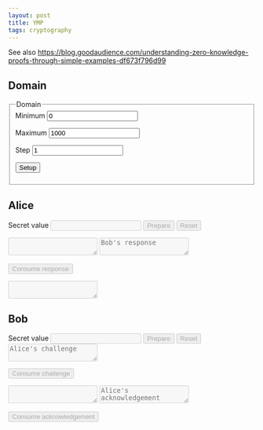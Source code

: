 ```yaml
---
layout: post
title: YMP
tags: cryptography
---
```

<link rel="stylesheet" href="/resources/2022-ymp/style.css"/>

See also https://blog.goodaudience.com/understanding-zero-knowledge-proofs-through-simple-examples-df673f796d99

## Domain

<fieldset>
<legend>Domain</legend>
<label for="dom_min">Minimum</label>
<input type="number" id="dom_min" value="0" />

<label for="dom_max">Maximum</label>
<input type="number" id="dom_max" value="1000" />

<label for="dom_step">Step</label>
<input type="number" id="dom_step" value="1" />

<button id="dom_setup">Setup</button>
</fieldset>

## Alice

<div class="alice">

<label for="a_secret">Secret value</label>
<input type="number" id="a_secret" disabled="disabled" class="secret"/>
<button id="a_prepare" disabled="disabled">Prepare</button>
<button id="a_reset" disabled="disabled">Reset</button>

<textarea id="a_challenge" readonly="readonly" disabled="disabled"></textarea>


<textarea id="a_response" disabled="disabled" placeholder="Bob's response"></textarea>
<button id="a_cons_response" disabled="disabled">Consume response</button>

<textarea id="a_acknowledgement" readonly="readonly" disabled="disabled"></textarea>

</div>

## Bob

<div class="bob">
<label for="b_secret">Secret value</label>
<input type="number" id="b_secret"  disabled="disabled" class="secret"/>
<button id="b_prepare" disabled="disabled">Prepare</button>
<button id="b_reset" disabled="disabled">Reset</button>


<textarea id="b_challenge" disabled="disabled" placeholder="Alice's challenge"></textarea>
<button id="b_cons_challenge" disabled="disabled">Consume challenge</button>


<textarea id="b_response" readonly="readonly" disabled="disabled"></textarea>

<textarea id="b_acknowledgement" disabled="disabled" placeholder="Alice's acknowledgement"></textarea>
<button id="b_cons_acknowledgement" disabled="disabled">Consume acknowledgement</button>

<div id="b_result"></div>


<script src="/resources/2022-ymp/ot.js" type="module"></script>
<script src="/resources/2022-ymp/ymp.js" type="module"></script>
<script src="/resources/2022-ymp/nacl-util.js"></script>
<script>
// TODO idea: use promises where user input matters?
// beware its just a toy, self-rolled (bugs, side-channels, post-quantum crypto)
// TODO note: why JS? available, interactive
// TODO note: protocol encodingencoding  is still evolving

// TODO move functions out of even handler
function encode_(o) {
	if (typeof(o) == "string")
		throw "Cannot encode string";

	if (o instanceof Uint8Array)
		return nacl.util.encodeBase64(o);
	if (o instanceof Array)
		return o.map(encode_);
	if (typeof(o) == "object") {
		let r = {};
		for (let k in o)
			r[k] = encode_(o[k]);
		return r;
	}
	/* numbers */
	return o;
}

function encode(obj) {
	return JSON.stringify(encode_(obj));
}

function decode_(o) {
	if (typeof(o) == "string")
		return nacl.util.decodeBase64(o);

	if (o instanceof Array)
		return o.map(decode_);
	if (typeof(o) == "object") {
		let r = {};
		for (let k in o)
			r[k] = decode_(o[k]);
		return r;
	}
	/* numbers only?*/
	return o;
}
function decode(str) {
	let o1 = JSON.parse(str)
	return decode_(o1);
}

function test() {
	let a, b;
	let alice = new window.Alice(new window.Domain(0, 1000, 1), a = 684);
	let bob = new window.Bob(new window.Domain(0, 1000, 1), b = 954);

	let ch = alice.produceChallenge();
	bob.consumeChallenge(ch);

	let re = bob.produceResponse();
	alice.consumeResponse(re);

	let ac = alice.produceAcknowledgement();
	console.log(ac);
	bob.consumeAcknowledgement(ac);

	console.log(a, b, bob.isGreater ? "A<B" : "A>=B");
}

function buttonUnlocker(elField, elButton) {
	function handler(e) {
		if (e.currentTarget.value)
			elButton.disabled = false;
		else
			elButton.disabled = true;
	};
	elField.addEventListener("change", handler);
	elField.addEventListener("mouseup", handler);
	elField.addEventListener("keyup", handler);
}

function setupAlice(domain) {
	let elSecret = document.getElementById("a_secret");
	let elPrepare = document.getElementById("a_prepare");
	let elReset = document.getElementById("a_reset");
	let elChallenge = document.getElementById("a_challenge");
	let elResponse = document.getElementById("a_response");
	let elConsResponse = document.getElementById("a_cons_response");
	let elAcknowledgement = document.getElementById("a_acknowledgement");

	let alice;

	function reset(e) {
		elSecret.value = "";
		elSecret.disabled = false;

		elPrepare.disabled = false;
		elReset.disabled = false;

		elChallenge.value = "";
		elChallenge.disabled = true;

		elResponse.value = "";
		elResponse.disabled = true;
		elConsResponse.disabled = true;

		elAcknowledgement.value = "";
		elAcknowledgement.disabled = true;

		alice = null;
	};
	reset();
	elReset.addEventListener("click", reset);

	elPrepare.addEventListener("click", e => {
		if (elSecret.value === "")
			return;
		alice = new window.Alice(domain, Number(elSecret.value));
		let ch = alice.produceChallenge();

		elPrepare.disabled = true;
		elSecret.disabled = true;
		elChallenge.value = encode(ch)
		elChallenge.disabled = false;
		elResponse.disabled = false;
	});

	buttonUnlocker(elResponse, elConsResponse);

	elConsResponse.addEventListener("click", e => {
		let re = decode(elResponse.value);
		alice.consumeResponse(re);
		let ack = alice.produceAcknowledgement();

		elChallenge.disabled = true;
		elResponse.disabled = true;
		elConsResponse.disabled = true;
		elAcknowledgement.value = encode(ack);
		elAcknowledgement.disabled = false;
	});
}


function setupBob(domain) {
	let elSecret = document.getElementById("b_secret");
	let elPrepare = document.getElementById("b_prepare");
	let elReset = document.getElementById("b_reset");
	let elChallenge = document.getElementById("b_challenge");
	let elConsChallenge = document.getElementById("b_cons_challenge");
	let elResponse = document.getElementById("b_response");
	let elAcknowledgement = document.getElementById("b_acknowledgement");
	let elConsAcknowledgement = document.getElementById("b_cons_acknowledgement");
	let elResult = document.getElementById("b_result");

	let bob;

	function reset(e) {
		elSecret.value = "";
		elSecret.disabled = false;

		elPrepare.disabled = false;
		elReset.disabled = false;

		elChallenge.value = "";
		elChallenge.disabled = true;
		elConsChallenge.disabled = true;

		elResponse.value = "";
		elResponse.disabled = true;

		elAcknowledgement.value = "";
		elAcknowledgement.disabled = true;
		elConsAcknowledgement.disabled = true;

		elResult.innerText = "";

		bob = null;
	};
	reset();

	elReset.addEventListener("click", reset);

	elPrepare.addEventListener("click", e => {
		if (elSecret.value === "")
			return;
		bob = new window.Bob(domain, Number(elSecret.value));

		elPrepare.disabled = true;
		elSecret.disabled = true;
		elChallenge.disabled = false;
	});

	buttonUnlocker(elChallenge, elConsChallenge);

	elConsChallenge.addEventListener("click", e => {
		let ch = decode(elChallenge.value);
		bob.consumeChallenge(ch);
		let re = bob.produceResponse();
		elResponse.value = encode(re);

		elChallenge.disabled = true;
		elConsChallenge.disabled = true;
		elResponse.disabled = false;
		elAcknowledgement.disabled = false;
	});

	buttonUnlocker(elAcknowledgement, elConsAcknowledgement);

	elConsAcknowledgement.addEventListener("click", e => {
		let ack = decode(elAcknowledgement.value);
		bob.consumeAcknowledgement(ack);
		if (bob.isGreater)
			elResult.innerText = "Bob.secret > Alice.secret";
		else
			elResult.innerText = "Alice.secret >= Bob.secret";

		elResponse.disabled = true;
		elAcknowledgement.disabled = true;
		elConsAcknowledgement.disabled = true;
	});
}

document.addEventListener('DOMContentLoaded', () => {
	test();

	// ------
	function setupDomain(e) {
		let elMin = document.getElementById("dom_min");
		let elMax = document.getElementById("dom_max");
		let elStep = document.getElementById("dom_step");
		let elASecret = document.getElementById("a_secret");
		let elBSecret = document.getElementById("b_secret");

		let domain = new window.Domain(
					       Number(elMin.value),
					       Number(elMax.value),
					       Number(elStep.value)
					      );
		elASecret.min = elMin.value;
		elASecret.max = elMax.value;
		elASecret.step = elStep.value;

		elBSecret.min = elMin.value;
		elBSecret.max = elMax.value;
		elBSecret.step = elStep.value;

		setupAlice(domain);
		setupBob(domain);
	};
	setupDomain();
	document.getElementById("dom_setup").addEventListener("click", setupDomain);

});

// TODO quick explanation text, ideal functionality picture
// TODO refactor ymp internals to bytes

// DONE
// DONE fix resets
// DONE disabled consumed fields
// DONE enable consume button after inserting text
// DONE domain select
// DONE secret input validation
// DONE error (message) handling
// CANC RO fields copy-paste on click? -> permissions unclear
// TODO CSS delineation
</script>

